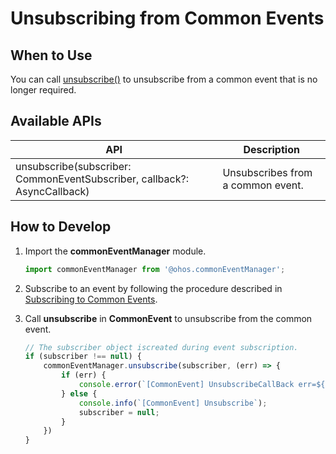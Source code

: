 # Unsubscribing from Common Events


## When to Use

You can call [unsubscribe()](../reference/apis/js-apis-commonEventManager.md#commoneventmanagerunsubscribe) to unsubscribe from a common event that is no longer required.


## Available APIs

| API| Description|
| -------- | -------- |
| unsubscribe(subscriber: CommonEventSubscriber, callback?: AsyncCallback) | Unsubscribes from a common event.|


## How to Develop

1. Import the **commonEventManager** module.
   
   ```ts
   import commonEventManager from '@ohos.commonEventManager';
   ```

2. Subscribe to an event by following the procedure described in [Subscribing to Common Events](common-event-subscription.md).

3. Call **unsubscribe** in **CommonEvent** to unsubscribe from the common event.
   
   ```ts
   // The subscriber object iscreated during event subscription.
   if (subscriber !== null) {
       commonEventManager.unsubscribe(subscriber, (err) => {
           if (err) {
               console.error(`[CommonEvent] UnsubscribeCallBack err=${JSON.stringify(err)}`);
           } else {
               console.info(`[CommonEvent] Unsubscribe`);
               subscriber = null;
           }
       })
   }
   ```
